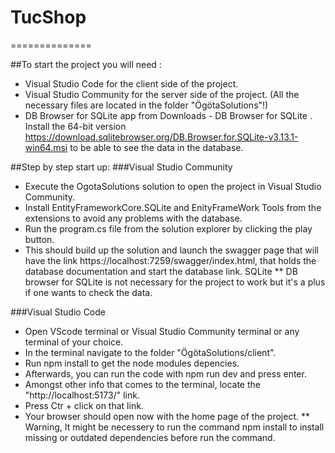 # TucShop
==============


##To start the project you will need :

 - Visual Studio Code for the client side of the project.
 - Visual Studio Community for the server side of the project. (All the necessary files are located in the folder "ÖgötaSolutions"!)
 - DB Browser for SQLite app from Downloads - DB Browser for SQLite . Install the 64-bit version https://download.sqlitebrowser.org/DB.Browser.for.SQLite-v3.13.1-win64.msi  to be able to see the data in the database.

##Step by step start up:
###Visual Studio Community
 - Execute the OgotaSolutions solution to open the project in Visual Studio Community.
 - Install EntityFrameworkCore.SQLite and EnityFrameWork Tools from the extensions to avoid any problems with the database.
 - Run the program.cs file from the solution explorer by clicking the play button.
 - This should build up the solution and launch the swagger page that will have the link https://localhost:7259/swagger/index.html, that holds the database documentation and start the database link.
   SQLite
** DB browser for SQLite is not necessary for the project to work but it's a plus if one wants to check the data.
   
###Visual Studio Code
 - Open VScode terminal or Visual Studio Community terminal or any terminal of your choice.
 - In the terminal navigate to the folder "ÖgötaSolutions/client".
 - Run npm install to get the node modules depencies.
 - Afterwards, you can run the code with npm run dev and press enter.
 - Amongst other info that comes to the terminal, locate the "http://localhost:5173/" link.
 - Press Ctr + click on that link.
 - Your browser should open now with the home page of the project.
** Warning, It might be necessery to run the command npm install to install missing or outdated dependencies before run the command.


